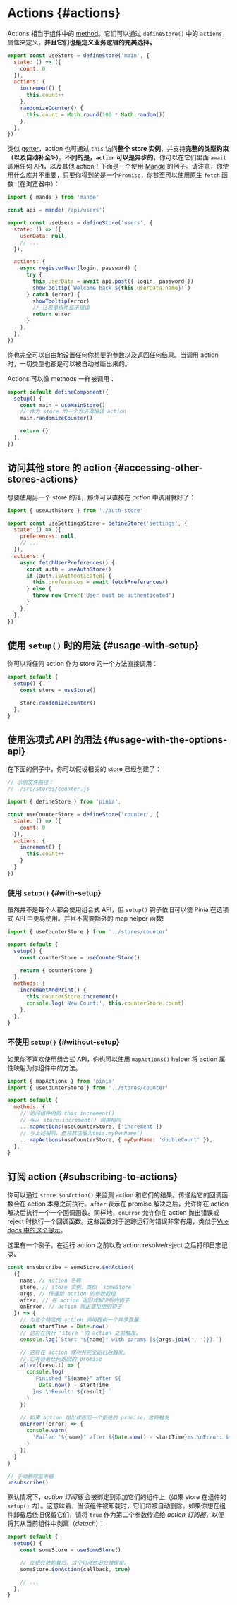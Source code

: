 # Actions {#actions}

<VueSchoolLink
  href="https://vueschool.io/lessons/synchronous-and-asynchronous-actions-in-pinia"
  title="Learn all about actions in Pinia"
/>

Actions 相当于组件中的 [method](https://v3.vuejs.org/guide/data-methods.html#methods)。它们可以通过 `defineStore()` 中的 `actions` 属性来定义，**并且它们也是定义业务逻辑的完美选择。**

```js
export const useStore = defineStore('main', {
  state: () => ({
    count: 0,
  }),
  actions: {
    increment() {
      this.count++
    },
    randomizeCounter() {
      this.count = Math.round(100 * Math.random())
    },
  },
})
```

类似 [getter](./getters.md)，action 也可通过 `this` 访问**整个 store 实例**，并支持**完整的类型约束（以及自动补全✨）**。**不同的是，`action` 可以是异步的**，你可以在它们里面 `await` 调用任何 API，以及其他 action！下面是一个使用 [Mande](https://github.com/posva/mande) 的例子。请注意，你使用什么库并不重要，只要你得到的是一个`Promise`，你甚至可以使用原生 `fetch` 函数（在浏览器中）：

```js
import { mande } from 'mande'

const api = mande('/api/users')

export const useUsers = defineStore('users', {
  state: () => ({
    userData: null,
    // ...
  }),

  actions: {
    async registerUser(login, password) {
      try {
        this.userData = await api.post({ login, password })
        showTooltip(`Welcome back ${this.userData.name}!`)
      } catch (error) {
        showTooltip(error)
        // 让表单组件显示错误
        return error
      }
    },
  },
})
```

你也完全可以自由地设置任何你想要的参数以及返回任何结果。当调用 action 时，一切类型也都是可以被自动推断出来的。

Actions 可以像 methods 一样被调用：

```js
export default defineComponent({
  setup() {
    const main = useMainStore()
    // 作为 store 的一个方法调用该 action
    main.randomizeCounter()

    return {}
  },
})
```

## 访问其他 store 的 action {#accessing-other-stores-actions}

想要使用另一个 store 的话，那你可以直接在 _action_ 中调用就好了：

```js
import { useAuthStore } from './auth-store'

export const useSettingsStore = defineStore('settings', {
  state: () => ({
    preferences: null,
    // ...
  }),
  actions: {
    async fetchUserPreferences() {
      const auth = useAuthStore()
      if (auth.isAuthenticated) {
        this.preferences = await fetchPreferences()
      } else {
        throw new Error('User must be authenticated')
      }
    },
  },
})
```

## 使用 `setup()` 时的用法 {#usage-with-setup}

你可以将任何 action 作为 store 的一个方法直接调用：

```js
export default {
  setup() {
    const store = useStore()

    store.randomizeCounter()
  },
}
```

## 使用选项式 API 的用法 {#usage-with-the-options-api}

<VueSchoolLink
  href="https://vueschool.io/lessons/access-pinia-actions-in-the-options-api"
  title="Access Pinia Getters via the Options API"
/>

在下面的例子中，你可以假设相关的 store 已经创建了：

```js
// 示例文件路径：
// ./src/stores/counter.js

import { defineStore } from 'pinia',

const useCounterStore = defineStore('counter', {
  state: () => ({
    count: 0
  }),
  actions: {
    increment() {
      this.count++
    }
  }
})
```

### 使用 `setup()` {#with-setup}

虽然并不是每个人都会使用组合式 API，但 `setup()` 钩子依旧可以使 Pinia 在选项式 API 中更易使用。并且不需要额外的 map helper 函数!

```js
import { useCounterStore } from '../stores/counter'

export default {
  setup() {
    const counterStore = useCounterStore()

    return { counterStore }
  },
  methods: {
    incrementAndPrint() {
      this.counterStore.increment()
      console.log('New Count:', this.counterStore.count)
    },
  },
}
```

### 不使用 `setup()` {#without-setup}

如果你不喜欢使用组合式 API，你也可以使用 `mapActions()` helper 将 action 属性映射为你组件中的方法。

```js
import { mapActions } from 'pinia'
import { useCounterStore } from '../stores/counter'

export default {
  methods: {
    // 访问组件内的 this.increment()
    // 与从 store.increment() 调用相同
    ...mapActions(useCounterStore, ['increment'])
    // 与上述相同，但将其注册为this.myOwnName()
    ...mapActions(useCounterStore, { myOwnName: 'doubleCount' }),
  },
}
```

## 订阅 action {#subscribing-to-actions}

你可以通过 `store.$onAction()` 来监测 action 和它们的结果。传递给它的回调函数会在 action 本身之前执行。`after` 表示在 promise 解决之后，允许你在 action 解决后执行一个一个回调函数。同样地，`onError` 允许你在 action 抛出错误或 reject 时执行一个回调函数。这些函数对于追踪运行时错误非常有用，类似于[Vue docs 中的这个提示](https://v3.vuejs.org/guide/tooling/deployment.html#tracking-runtime-errors)。

这里有一个例子，在运行 action 之前以及 action resolve/reject 之后打印日志记录。

```js
const unsubscribe = someStore.$onAction(
  ({
    name, // action 名称
    store, // store 实例，类似 `someStore`
    args, // 传递给 action 的参数数组
    after, // 在 action 返回或解决后的钩子
    onError, // action 抛出或拒绝的钩子
  }) => {
    // 为这个特定的 action 调用提供一个共享变量
    const startTime = Date.now()
    // 这将在执行 "store "的 action 之前触发。
    console.log(`Start "${name}" with params [${args.join(', ')}].`)

    // 这将在 action 成功并完全运行后触发。
    // 它等待着任何返回的 promise
    after((result) => {
      console.log(
        `Finished "${name}" after ${
          Date.now() - startTime
        }ms.\nResult: ${result}.`
      )
    })

    // 如果 action 抛出或返回一个拒绝的 promise，这将触发
    onError((error) => {
      console.warn(
        `Failed "${name}" after ${Date.now() - startTime}ms.\nError: ${error}.`
      )
    })
  }
)

// 手动删除监听器
unsubscribe()
```

默认情况下，_action 订阅器_ 会被绑定到添加它们的组件上（如果 store 在组件的 `setup()` 内）。这意味着，当该组件被卸载时，它们将被自动删除。如果你想在组件卸载后依旧保留它们，请将 `true` 作为第二个参数传递给 _action 订阅器_，以便将其从当前组件中剥离（_detach_）：

```js
export default {
  setup() {
    const someStore = useSomeStore()

    // 在组件被卸载后，这个订阅依旧会被保留。
    someStore.$onAction(callback, true)

    // ...
  },
}
```
